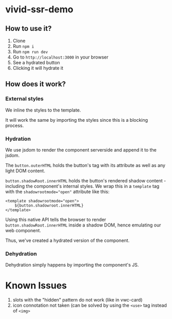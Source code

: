 # vivid-ssr-demo

## How to use it?

1. Clone
2. Run `npm i`
3. Run `npm run dev`
4. Go to `http://localhost:3000` in your browser
5. See a hydrated button
6. Clicking it will hydrate it

## How does it work?

### External styles

We inline the styles to the template. 

It will work the same by importing the styles since this is a blocking process.

### Hydration

We use jsdom to render the component serverside and append it to the jsdom. 

The `button.outerHTML` holds the button's tag with its attribute as well as any light DOM content.

`button.shadowRoot.innerHTML` holds the button's rendered shadow content - including the component's internal styles. We wrap this in a `template` tag with the `shadowrootmode="open"` attribute like this:

```
<template shadowrootmode="open">
    ${button.shadowroot.innerHTML}
</template>
```
Using this native API tells the browser to render `button.shadowRoot.innerHTML` inside a shadow DOM, hence emulating our web component.

Thus, we've created a hydrated version of the component.

### Dehydration

Dehydration simply happens by importing the component's JS.

# Known Issues
1. slots with the "hidden" pattern do not work (like in vwc-card)
2. icon connotation not taken (can be solved by using the `<use>` tag instead of `<img>`

